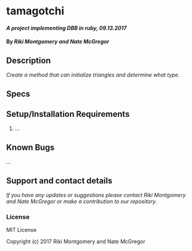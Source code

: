 # tamagotchi

#### _A project implementing DBB in ruby, 09.13.2017_

#### By _Riki Montgomery and Nate McGregor_

## Description

_Create a method that can initialize triangles and determine what type._

## Specs

## Setup/Installation Requirements

1. _..._

## Known Bugs

_..._

## Support and contact details

_If you have any updates or suggestions please contact Riki Montgomery and Nate McGregor or make a contribution to our repository._

### License

MIT License

Copyright (c) 2017 Riki Montgomery and Nate McGregor
